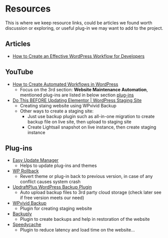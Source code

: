 # Resources

This is where we keep resource links, could be articles we found worth discussion or exploring, or useful plug-in we may want to add to the project.

## Articles
- [How to Create an Effective WordPress Workflow for Developers](https://kinsta.com/blog/wordpress-workflow/)


## YouTube
- [How to Create Automated Workflows in WordPress](https://youtu.be/GOMrL7Fza48?t=889)
  - Focus on the 3rd section: **Website Maintenance Automation**, mentioned plug-ins are listed in below section [plug-ins](#plug-ins)
- [Do This BEFORE Updating Elementor | WordPress Staging Site](https://www.youtube.com/watch?v=7dME5mT9nAw)
  - Creating staing website using WPvivid Backup
  - Other ways to create a staging site:
    - Just use backup plugin such as all-in-one migration to create backup file on live site, then upload to staging site
    - Create Lightsail snapshot on live instance, then create staging instance

## Plug-ins
- [Easy Update Manager](https://wordpress.org/plugins/stops-core-theme-and-plugin-updates/)
  - Helps to update plug-ins and themes
- [WP Rollback](https://wordpress.org/plugins/wp-rollback/)
  - Revert theme or plug-in back to previous version, in case of any conflict causes system crash
- [UpdraftPlus WordPress Backup Plugin](https://wordpress.org/plugins/updraftplus/)
  - Auto upload backup files to 3rd party cloud storage (check later see if free version meets our need)
- [WPvivid Backup](https://wordpress.org/plugins/wpvivid-backuprestore/)
  - Plugin for creating staging website
- [Backuply](https://wordpress.org/plugins/backuply/)
  - Plugin to create backups and help in restoration of the website
- [Speedycache](https://wordpress.org/plugins/speedycache/)
  - Plugin to reduce latency and load time on the website...
